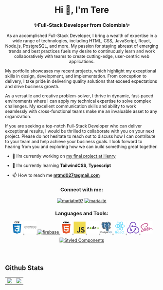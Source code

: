 <h1 align="center">Hi 👋, I'm Tere</h1>
<h3 align="center">✨Full-Stack Developer from Colombia✨</h3>

<p align="center">As an accomplished Full-Stack Developer, I bring a wealth of expertise in a wide range of technologies, including HTML, CSS, JavaScript, React, Node.js, PostgreSQL, and more. My passion for staying abreast of emerging trends and best practices fuels my desire to continuously learn and work collaboratively with teams to create cutting-edge, user-centric web applications.

My portfolio showcases my recent projects, which highlight my exceptional skills in design, development, and implementation. From conception to delivery, I take pride in delivering quality solutions that exceed expectations and drive business growth.

As a versatile and creative problem-solver, I thrive in dynamic, fast-paced environments where I can apply my technical expertise to solve complex challenges. My excellent communication skills and ability to work seamlessly with cross-functional teams make me an invaluable asset to any organization.

If you are seeking a top-notch Full-Stack Developer who can deliver exceptional results, I would be thrilled to collaborate with you on your next project. Please do not hesitate to reach out to discuss how I can contribute to your team and help achieve your business goals. I look forward to hearing from you and exploring how we can build something great together.</p>

- 🔭 I’m currently working on [my final project at Henry](https://github.com/sergioare/CodeAdvisor)

- 🌱 I’m currently learning **TailwindCSS, Typescript**

- 📫 How to reach me **mtmd027@gmail.com**

<h3 align="center">Connect with me:</h3>
<p align="center">
<a href="https://codepen.io/mariatm97" target="blank"><img align="center" src="https://raw.githubusercontent.com/rahuldkjain/github-profile-readme-generator/master/src/images/icons/Social/codepen.svg" alt="mariatm97" height="30" width="40" /></a>
<a href="https://linkedin.com/in/mariatm97" target="blank"><img align="center" src="https://raw.githubusercontent.com/rahuldkjain/github-profile-readme-generator/master/src/images/icons/Social/linked-in-alt.svg" alt="maria-te" height="30" width="40" /></a>
</p>

<h3 align="center">Languages and Tools:</h3>
<p align="center"> <a href="https://www.w3schools.com/css/" target="_blank" rel="noreferrer"> <img src="https://raw.githubusercontent.com/devicons/devicon/master/icons/css3/css3-original-wordmark.svg" alt="css3" width="40" height="40"/> </a> <a href="https://expressjs.com" target="_blank" rel="noreferrer"> <img src="https://raw.githubusercontent.com/devicons/devicon/master/icons/express/express-original-wordmark.svg" alt="express" width="40" height="40"/> </a> <a href="https://firebase.google.com/" target="_blank" rel="noreferrer"> <img src="https://www.vectorlogo.zone/logos/firebase/firebase-icon.svg" alt="firebase" width="40" height="40"/> </a> <a href="https://www.w3.org/html/" target="_blank" rel="noreferrer"> <img src="https://raw.githubusercontent.com/devicons/devicon/master/icons/html5/html5-original-wordmark.svg" alt="html5" width="40" height="40"/> </a> <a href="https://developer.mozilla.org/en-US/docs/Web/JavaScript" target="_blank" rel="noreferrer"> <img src="https://raw.githubusercontent.com/devicons/devicon/master/icons/javascript/javascript-original.svg" alt="javascript" width="40" height="40"/> </a> <a href="https://nodejs.org" target="_blank" rel="noreferrer"> <img src="https://raw.githubusercontent.com/devicons/devicon/master/icons/nodejs/nodejs-original-wordmark.svg" alt="nodejs" width="40" height="40"/> </a> <a href="https://www.postgresql.org" target="_blank" rel="noreferrer"> <img src="https://raw.githubusercontent.com/devicons/devicon/master/icons/postgresql/postgresql-original-wordmark.svg" alt="postgresql" width="40" height="40"/> </a> <a href="https://reactjs.org/" target="_blank" rel="noreferrer"> <img src="https://raw.githubusercontent.com/devicons/devicon/master/icons/react/react-original-wordmark.svg" alt="react" width="40" height="40"/> </a> <a href="https://redux.js.org" target="_blank" rel="noreferrer"> <img src="https://raw.githubusercontent.com/devicons/devicon/master/icons/redux/redux-original.svg" alt="redux" width="40" height="40"/> </a> <a href="https://sass-lang.com" target="_blank" rel="noreferrer"> <img src="https://raw.githubusercontent.com/devicons/devicon/master/icons/sass/sass-original.svg" alt="sass" width="40" height="40"/> </a> <a href="https://styled-components.com/" target="_blank"><img style="margin: 10px" src="https://profilinator.rishav.dev/skills-assets/styled-components.png" alt="Styled Components" height="50" /></a>   </p>
<br/>  


## Github Stats  
<table><tr><td valign="top" width="50%">
  
<div align="center"><img src="https://github-readme-stats.vercel.app/api?username=mariatm97&show_icons=true&count_private=true&hide_border=true" align="center" style="width: 100%"/></div>  

</td><td valign="top" width="50%">

<div align="center"><img src="https://github-readme-stats.vercel.app/api/top-langs/?username=mariatm97&hide_border=true&layout=compact" align="center" style="width: 100%" //></div>  
  
</td></tr></table>

<br/>  

<br/> 

<br/> 
